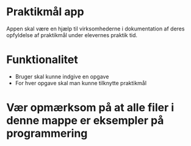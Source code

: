 # Praktikm&aring;l app
Appen skal være en hjælp til virksomhederne i dokumentation af deres opfyldelse af praktikmål under elevernes praktik tid.
# Funktionalitet
* Bruger skal kunne indgive en opgave
* For hver opgave skal man kunne tilknytte praktikmål

# Vær opmærksom på at alle filer i denne mappe er eksempler på programmering